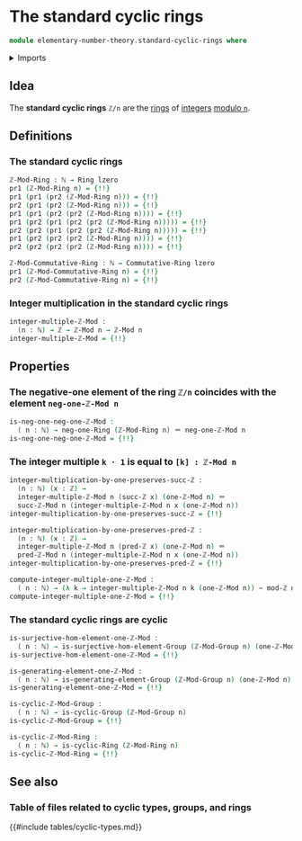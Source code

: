 # The standard cyclic rings

```agda
module elementary-number-theory.standard-cyclic-rings where
```

<details><summary>Imports</summary>

```agda
open import commutative-algebra.commutative-rings

open import elementary-number-theory.addition-integers
open import elementary-number-theory.integers
open import elementary-number-theory.modular-arithmetic
open import elementary-number-theory.modular-arithmetic-standard-finite-types
open import elementary-number-theory.natural-numbers
open import elementary-number-theory.ring-of-integers
open import elementary-number-theory.standard-cyclic-groups

open import foundation.action-on-identifications-functions
open import foundation.coproduct-types
open import foundation.dependent-pair-types
open import foundation.existential-quantification
open import foundation.homotopies
open import foundation.identity-types
open import foundation.surjective-maps
open import foundation.universe-levels

open import group-theory.cyclic-groups
open import group-theory.generating-elements-groups

open import ring-theory.cyclic-rings
open import ring-theory.integer-multiples-of-elements-rings
open import ring-theory.rings
```

</details>

## Idea

The **standard cyclic rings** `ℤ/n` are the [rings](ring-theory.rings.md) of
[integers](elementary-number-theory.integers.md)
[modulo `n`](elementary-number-theory.modular-arithmetic.md).

## Definitions

### The standard cyclic rings

```agda
ℤ-Mod-Ring : ℕ → Ring lzero
pr1 (ℤ-Mod-Ring n) = {!!}
pr1 (pr1 (pr2 (ℤ-Mod-Ring n))) = {!!}
pr2 (pr1 (pr2 (ℤ-Mod-Ring n))) = {!!}
pr1 (pr1 (pr2 (pr2 (ℤ-Mod-Ring n)))) = {!!}
pr1 (pr2 (pr1 (pr2 (pr2 (ℤ-Mod-Ring n))))) = {!!}
pr2 (pr2 (pr1 (pr2 (pr2 (ℤ-Mod-Ring n))))) = {!!}
pr1 (pr2 (pr2 (pr2 (ℤ-Mod-Ring n)))) = {!!}
pr2 (pr2 (pr2 (pr2 (ℤ-Mod-Ring n)))) = {!!}

ℤ-Mod-Commutative-Ring : ℕ → Commutative-Ring lzero
pr1 (ℤ-Mod-Commutative-Ring n) = {!!}
pr2 (ℤ-Mod-Commutative-Ring n) = {!!}
```

### Integer multiplication in the standard cyclic rings

```agda
integer-multiple-ℤ-Mod :
  (n : ℕ) → ℤ → ℤ-Mod n → ℤ-Mod n
integer-multiple-ℤ-Mod = {!!}
```

## Properties

### The negative-one element of the ring `ℤ/n` coincides with the element `neg-one-ℤ-Mod n`

```agda
is-neg-one-neg-one-ℤ-Mod :
  ( n : ℕ) → neg-one-Ring (ℤ-Mod-Ring n) ＝ neg-one-ℤ-Mod n
is-neg-one-neg-one-ℤ-Mod = {!!}
```

### The integer multiple `k · 1` is equal to `[k] : ℤ-Mod n`

```agda
integer-multiplication-by-one-preserves-succ-ℤ :
  (n : ℕ) (x : ℤ) →
  integer-multiple-ℤ-Mod n (succ-ℤ x) (one-ℤ-Mod n) ＝
  succ-ℤ-Mod n (integer-multiple-ℤ-Mod n x (one-ℤ-Mod n))
integer-multiplication-by-one-preserves-succ-ℤ = {!!}

integer-multiplication-by-one-preserves-pred-ℤ :
  (n : ℕ) (x : ℤ) →
  integer-multiple-ℤ-Mod n (pred-ℤ x) (one-ℤ-Mod n) ＝
  pred-ℤ-Mod n (integer-multiple-ℤ-Mod n x (one-ℤ-Mod n))
integer-multiplication-by-one-preserves-pred-ℤ = {!!}

compute-integer-multiple-one-ℤ-Mod :
  ( n : ℕ) → (λ k → integer-multiple-ℤ-Mod n k (one-ℤ-Mod n)) ~ mod-ℤ n
compute-integer-multiple-one-ℤ-Mod = {!!}
```

### The standard cyclic rings are cyclic

```agda
is-surjective-hom-element-one-ℤ-Mod :
  ( n : ℕ) → is-surjective-hom-element-Group (ℤ-Mod-Group n) (one-ℤ-Mod n)
is-surjective-hom-element-one-ℤ-Mod = {!!}

is-generating-element-one-ℤ-Mod :
  ( n : ℕ) → is-generating-element-Group (ℤ-Mod-Group n) (one-ℤ-Mod n)
is-generating-element-one-ℤ-Mod = {!!}

is-cyclic-ℤ-Mod-Group :
  ( n : ℕ) → is-cyclic-Group (ℤ-Mod-Group n)
is-cyclic-ℤ-Mod-Group = {!!}

is-cyclic-ℤ-Mod-Ring :
  ( n : ℕ) → is-cyclic-Ring (ℤ-Mod-Ring n)
is-cyclic-ℤ-Mod-Ring = {!!}
```

## See also

### Table of files related to cyclic types, groups, and rings

{{#include tables/cyclic-types.md}}
